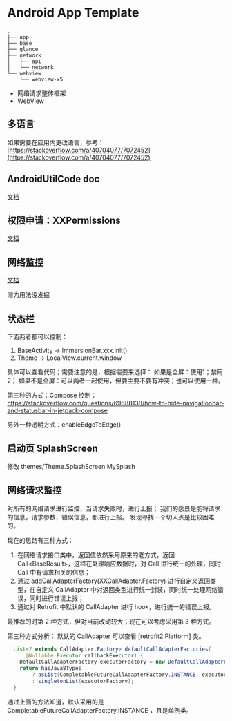 # Android App Template

```
.
├── app
├── base
├── glance
├── network
│   ├── api
│   └── network
└── webview
    └── webview-x5
```

* 网络请求整体框架
* WebView

## 多语言
如果需要在应用内更改语言，参考：[https://stackoverflow.com/a/40704077/7072452](https://stackoverflow.com/a/40704077/7072452)

## AndroidUtilCode doc

[文档](./docs/android_util_code/README.md)

## 权限申请：XXPermissions

[文档](https://github.com/getActivity/XXPermissions)

## 网络监控

[文档](https://github.com/pwittchen/ReactiveNetwork)

潜力用法没发掘

## 状态栏

下面两者都可以控制：
1. BaseActivity -> ImmersionBar.xxx.init()
2. Theme -> LocalView.current.window

具体可以查看代码；需要注意的是，根据需要来选择：
如果是全屏：使用1；禁用2；
如果不是全屏：可以两者一起使用，但要主要不要有冲突；也可以使用一种。

第三种的方式：Compose 控制：https://stackoverflow.com/questions/69688138/how-to-hide-navigationbar-and-statusbar-in-jetpack-compose

另外一种透明方式：enableEdgeToEdge()

## 启动页 SplashScreen

修改 themes/Theme.SplashScreen.MySplash


## 网络请求监控

对所有的网络请求进行监控，当请求失败时，进行上报；
我们的愿景是能将请求的信息，请求参数，错误信息，都进行上报。
发现寻找一个切入点是比较困难的。

现在的思路有三种方式：
1. 在网络请求接口类中，返回值依然采用原来的老方式，返回 Call<BaseResult<T>>，这样在处理响应数据时，对 Call 进行统一的处理，同时 Call 中有请求相关的信息；
2. 通过 addCallAdapterFactory(XXCallAdapter.Factory) 进行自定义返回类型，在自定义 CallAdapter 中对返回类型进行统一封装，同时统一处理网络错误，同时进行错误上报；
3. 通过对 Retrofit 中默认的 CallAdapter 进行 hook，进行统一的错误上报。

最推荐的时第 2 种方式，但对目前改动较大；现在可以考虑采用第 3 种方式。

第三种方式分析：
默认的 CallAdapter 可以查看 [retrofit2.Platform] 类。

```java
  List<? extends CallAdapter.Factory> defaultCallAdapterFactories(
      @Nullable Executor callbackExecutor) {
    DefaultCallAdapterFactory executorFactory = new DefaultCallAdapterFactory(callbackExecutor);
    return hasJava8Types
        ? asList(CompletableFutureCallAdapterFactory.INSTANCE, executorFactory)
        : singletonList(executorFactory);
  }
```
通过上面的方法知道，默认采用的是 CompletableFutureCallAdapterFactory.INSTANCE ，且是单例类。
